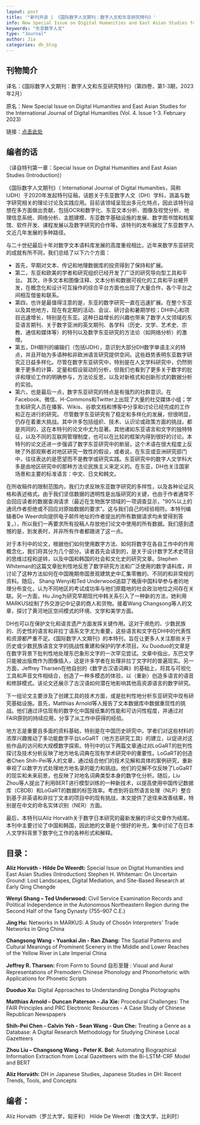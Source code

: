 ```yaml
---
layout: post
title: '"新刊共读 | 《国际数字人文期刊：数字人文和东亚研究特刊》'
info: New Special Issue on Digital Humanities and East Asian Studies for the International Journal of Digital Humanities
keywords: "东亚数字人文"
type: "Journal"
author: Jia
categories: dh_blog
---
```


## 刊物简介
译名：《国际数字人文期刊：数字人文和东亚研究特刊》（第四卷，第1-3期，2023年2月）


原名：New Special Issue on Digital Humanities and East Asian Studies for the International Journal of Digital Humanities (Vol. 4. Issue 1-3. February 2023)

链接：[点击此处](https://link.springer.com/article/10.1007/s42803-022-00064-5)


## 编者的话
（译自特刊第一章：Special Issue on Digital Humanities and East Asian Studies (Introduction)）    

《国际数字人文期刊》（ International Journal of Digital Humanities，简称IJDH）于2020年发起特刊征稿，话题关于东亚数字人文（DH）学科，涵盖与数字研究相关的理论讨论及实践应用。目前该领域呈现出多元化特点，因此该特刊设想在多方面做出贡献，包括OCR和数字化、东亚文本分析、图像及视觉分析、地理信息系统、网络分析、主题建模、东亚数字基础设施的发展、数字图书馆和档案馆、软件开发、课程发展以及数字研究的合作等。该特刊的发布展现了东亚数字人文近几年发展的多种路径。    

与二十世纪最后十年对数字文本语料库发展的高度重视相比，近年来数字东亚研究的成就有所不同，我们总结了以下六个方面：    
* 首先，早期对文本、传记和地理数据库的投资得到了保持和扩展。
* 第二，东亚和欧美的学者和研究组织已经开发了广泛的研究导向型工具和平台。
其次，许多文本和图像注释、文本分析和数据可视化的工具和平台被开发，在概念化和设计可互操作的综合平台方面也出现了大量合作，各个平台之间相互借鉴和联系。
* 第四，也许是最值得注意的是，东亚的数字研究一直在迅速扩展。在整个东亚以及其他地方，现在有定期的活动、会议、研讨会和暑期学校；DH中心和项目迅速增长，特别是在东亚。这种日益增长的兴趣也带来了数字人文领域的东亚语言期刊、关于数字亚洲的英文期刊、各学科（历史、文学、艺术史、宗教、通信和媒体等）的特刊以及数字东亚研究的方法论（如网络分析）的激增。
* 第五，DH期刊的编辑们（包括IJDH），意识到大部分DH数字单语主义的特点，并且开始为多语种和非欧洲语言研究提供空间。这些趋势表明东亚数字研究正日益多样化。尽管在数字东亚研究中，特别是在人文学科研究中，仍然侧重于更多的计算、定量和假设驱动的分析，但我们也看到了更多关于数字的批评和理论工作的明确参与，方法论反思，以及对新格式和创新形式的数据分析的实验。
* 第六，也是最后一点，数字东亚研究的特点是有强烈的社群意识。在Facebook、微信、H-Commons和Twitter上出现了大量的社交媒体小组；学生和研究人员在播客、Wikis、谷歌文档和博客中分享和讨论已经完成的工作和正在进行的研究。
尽管数字东亚研究有了稳定和多样化的发展，但很明显，仍存在着重大挑战。其中许多包括组织、技术、认识论或政策方面的挑战，都是共同的，这在本特刊的论文中尤为显著。其他诸如东亚语言和文字的独特特征，以及不同的互联网管理制度，也可以在比较的框架内得到很好的讨论。本特刊的论文还进一步强调了数字东亚研究中的断层，这个术语在很大程度上反映了外部观察者对地区研究一致性的假设，或者说，在东亚或亚洲研究部门中，往往表达的是愿望而不是教学或研究实践。东亚研究中的数字人文学科大多是由地区研究中的那种方法论民族主义来定义的。在东亚，DH也关注国家场景和主要的标准语言：中文、日文和韩文。

在所收稿件的限制范围内，我们力求反映东亚数字研究的多样性，以及各种论证风格和表述格式。由于我们坚信数据的透明性是出版研究的关键，也由于作者通常不会回应读者的数据查询请求（最近在生物医学领域的一项调查显示，"90%以上的通讯作者拒绝或不回应对原始数据的要求"。这与我们自己的经验相符。本特刊编辑者De Weerdt向提供电子邮件地址的作者提出的所有数据请求均未曾得到答复。），所以我们一再要求所有投稿人存放他们论文中使用的所有数据。我们感到遗憾的是，到发表时，并非所有作者都跟进了这一点。

对于本刊中的论文，根据他们如何使用数字方法、如何将数字在各自工作中的作用概念化，我们将其分为几个部分。读者首先会读到的，是关于设计数字艺术史项目的思维过程和逆转，以及中国和韩国的社会和文化史的研究文章。Stephen Whiteman的这篇文章批判性地反思了数字研究方法和广泛使用的数字语料库，并讨论了这种方法如何在中国晚期帝国景观建筑史中汇集零散的、不同的和非常规的资料。随后， Shang Wenyi和Ted Underwood追踪了晚唐中国科举参与者的地理分布变化，认为不同地区的考试成功率与他们原籍地的社会政治地位之间存在关联。另一方面，Hu Jing为研究早期现代中韩关系引入了一种新的方法，她利用MARKUS绘制了外交游记中记录的商人和货物。接着Wang Changsong等人的文章，探讨了黄河地区空间模式的环境、文学和美学方面。

DH也可以在保护文化和语言遗产方面发挥关键作用。这对于濒危的、少数民族的、历史性的语言和非拉丁语系文字尤为重要，这些语言和文字在DH中的代表性和资源都严重不足。《国际数字人文期刊》的本特刊，旨在让更多人关注那些关于历史或少数民族语言文字的挑战性重建和保护的学术项目。Xu Duoduo的文章是在数字背景下批判性地处理东巴象形文字的一次罕见尝试。文章中指出，东巴文字只能被出版商作为图像插入，这是许多学者在处理非拉丁文字时的普遍现实。另一方面，Jeffrey Tharsen在他自创的《数字古汉语词典》的基础上，将其与可视化工具和声音文件相结合，创造了一种多模态的体验，以（重新）创造多语言的语音和修辞模式。该论文还展示了古汉语如何潜在地影响其他高资源语言的数字研究。

下一组论文主要涉及了创建工具的技术方面，或是批判性地分析东亚研究中现有研究基础设施。首先，Matthias Arnold等人报告了文本数据库中数据重现性的挑战。他们通过评估现有的数字化中国报纸集的性能和可访问性程度，并通过对FAIR原则的持续应用，分享了从工作中获得的经验。

地方志是重要且多面的资料基础，特别是在中国历史研究中。学者们对这些材料的浓厚兴趣推动了多功能数字平台LoGaRT（地方志研究工具）的建立，以促进对这些作品的访问和大规模数字探索。特刊中的以下两篇文章通过对LoGaRT的批判性探讨及技术分析反映了地方地名词典在现有学术研究中的重要性。LoGaRT的创造者Chen Shih-Pei等人的文章，通过结合他们的技术见解和具体的案例研究，重新审视了以数字方式处理地方地名录的能力和挑战。他们的见解不仅反映了LoGaRT的现实和未来前景，也反映了对地名词典类型本身的数字化分析。随后，Liu Zhou等人提出了利用BERT进行模型训练的一种新技术，以提高使用中国传记数据库（CBDB）和LoGaRT的数据的标签效率。考虑到将自然语言处理（NLP）整合到基于非英语和非拉丁文本的项目中的现有挑战，本文提供了途径来改善结果，特别是在中文的命名实体识别（NER）方面。

最后，本特刊以Alíz Horváth关于数字日本研究的最新发展的评论文章作为结尾。本刊中主要讨论了中国和韩国，因此她的文章是个很好的补充，集中讨论了在日本人文学科背景下数字化工作的各种形式和解释。


## 目录：
**Alíz Horváth - Hilde De Weerdt:** Special Issue on Digital Humanities and East Asian Studies (Introduction)
Stephen H. Whiteman: On Uncertain Ground: Lost Landscapes, Digital Mediation, and Site-Based Research at Early Qing Chengde

**Wenyi Shang – Ted Underwood:** Civil Service Examination Records and Political Independence in the Autonomous Northeastern Region during the Second Half of the Tang Dynasty (755–907 C.E.)

**Jing Hu:** Networks in MARKUS: A Study of Chosŏn Interpreters’ Trade Networks in Qing China

**Changsong Wang - Yuankai Jin - Ran Zhang:** The Spatial Patterns and Cultural Meanings of Prominent Scenery in the Middle and Lower Reaches of the Yellow River in Late Imperial China

**Jeffrey R. Tharsen:** From Form to Sound 自形至聲 : Visual and Aural Representations of Premodern Chinese Phonology and Phonorhetoric with Applications for Phonetic Scripts

**Duoduo Xu:** Digital Approaches to Understanding Dongba Pictographs

**Matthias Arnold – Duncan Paterson – Jia Xie:** Procedural Challenges: The FAIR Principles and PRC Electronic Resources - A Case Study of Chinese Republican Newspapers

**Shih-Pei Chen - Calvin Yeh - Sean Wang - Qun Che:** Treating a Genre as a Database: A Digital Research Methodology for Studying Chinese Local Gazetteers

**Zhou Liu – Changsong Wang - Peter K. Bol:** Automating Biographical Information Extraction from Local Gazetteers with the Bi-LSTM-CRF Model and BERT

**Alíz Horváth:** DH in Japanese Studies, Japanese Studies in DH: Recent Trends, Tools, and Concepts
 
## 编者：
Alíz Horváth（罗兰大学，匈牙利）
Hilde De Weerdt（鲁汶大学，比利时）




